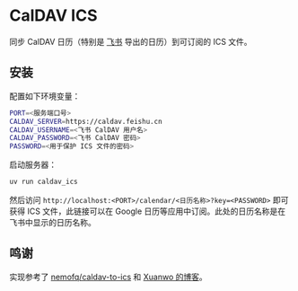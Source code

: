 # CalDAV ICS

同步 CalDAV 日历（特别是 [飞书](https://www.feishu.cn/) 导出的日历）到可订阅的 ICS 文件。

## 安装

配置如下环境变量：

```bash
PORT=<服务端口号>
CALDAV_SERVER=https://caldav.feishu.cn
CALDAV_USERNAME=<飞书 CalDAV 用户名>
CALDAV_PASSWORD=<飞书 CalDAV 密码>
PASSWORD=<用于保护 ICS 文件的密码>
```

启动服务器：

```bash
uv run caldav_ics
```

然后访问 `http://localhost:<PORT>/calendar/<日历名称>?key=<PASSWORD>` 即可获得 ICS 文件，此链接可以在 Google 日历等应用中订阅。此处的日历名称是在飞书中显示的日历名称。

## 鸣谢

实现参考了 [nemofq/caldav-to-ics](https://github.com/nemofq/caldav-to-ics) 和 [Xuanwo 的博客](https://xuanwo.io/reports/2023-35/)。
